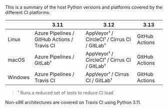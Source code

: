 This is a summary of the host Python versions and platforms covered by the different CI platforms:

|         | 3.11                                         | 3.12                                        | 3.13           |
|---------|----------------------------------------------|---------------------------------------------|----------------|
| Linux   | Azure Pipelines / GitHub Actions / Travis CI | AppVeyor¹ / CircleCI¹ / Cirrus CI / GitLab¹ | GitHub Actions |
| macOS   | Azure Pipelines / GitLab¹                    | AppVeyor¹ / CircleCI¹ / Cirrus CI / GitLab¹ | GitHub Actions |
| Windows | Azure Pipelines / Travis CI                  | AppVeyor¹ / Cirrus CI / GitLab¹             | GitHub Actions |

> ¹ Runs a reduced set of tests to reduce CI load

Non-x86 architectures are covered on Travis CI using Python 3.11.
